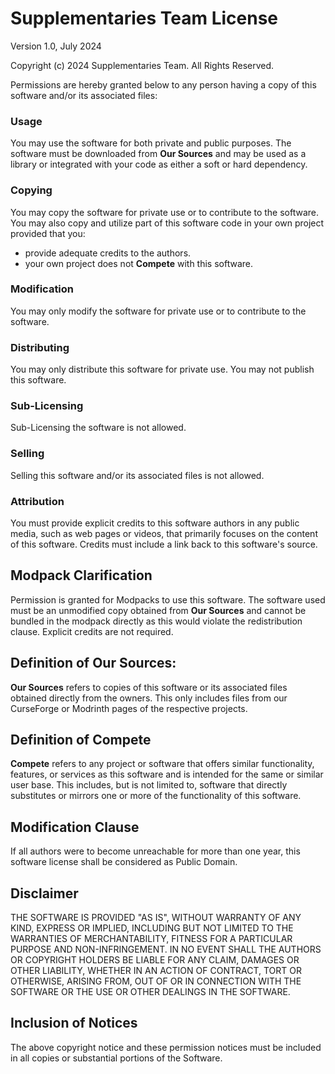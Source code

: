 # Supplementaries Team License
Version 1.0, July 2024

Copyright (c) 2024 Supplementaries Team.  All Rights Reserved.


Permissions are hereby granted below to any person having a copy of
this software and/or its associated files:

### Usage
You may use the software for both private and public purposes.  The software must be downloaded from **Our Sources** and may be used as a library or integrated with your code as either a soft or hard dependency.

### Copying
You may copy the software for private use or to contribute to the software. 
You may also copy and utilize part of this software code in your own project provided that you:
- provide adequate credits to the authors.
- your own project does not **Compete** with this software.

### Modification
You may only modify the software for private use or to contribute to the software.

### Distributing
You may only distribute this software for private use.  You may not publish this software.

### Sub-Licensing
Sub-Licensing the software is not allowed.

### Selling
Selling this software and/or its associated files is not allowed.

### Attribution
You must provide explicit credits to this software authors in any public media, such as web pages or videos, that primarily focuses on the content of this software.
Credits must include a link back to this software's source.


## Modpack Clarification
Permission is granted for Modpacks to use this software.
The software used must be an unmodified copy obtained from **Our Sources** and cannot be bundled in the modpack directly as this would violate the redistribution clause.
Explicit credits are not required.

## Definition of Our Sources:
**Our Sources** refers to copies of this software or its associated files obtained directly from the owners. This only includes files from our CurseForge or Modrinth pages of the respective projects.

## Definition of Compete
**Compete** refers to any project or software that offers similar functionality, features, or services as this software and is intended for the same or similar user base. This includes, but is not limited to, software that directly substitutes or mirrors one or more of the functionality of this software.

## Modification Clause
If all authors were to become unreachable for more than one year, this software license shall be considered as Public Domain.

## Disclaimer

THE SOFTWARE IS PROVIDED "AS IS", WITHOUT WARRANTY OF ANY KIND, EXPRESS OR IMPLIED, INCLUDING BUT NOT LIMITED TO THE WARRANTIES OF MERCHANTABILITY, FITNESS FOR A PARTICULAR PURPOSE AND NON-INFRINGEMENT. IN NO EVENT SHALL THE AUTHORS OR COPYRIGHT HOLDERS BE LIABLE FOR ANY CLAIM, DAMAGES OR OTHER LIABILITY, WHETHER IN AN ACTION OF CONTRACT, TORT OR OTHERWISE, ARISING FROM, OUT OF OR IN CONNECTION WITH THE SOFTWARE OR THE USE OR OTHER DEALINGS IN THE SOFTWARE.

## Inclusion of Notices
The above copyright notice and these permission notices must be included in all copies or substantial portions of the Software.